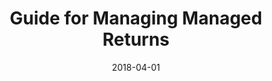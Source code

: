 ---
layout: post
title:  "Guide for Managing Managed Returns"
date:   2018-04-01
file_url: "/resources/guides/files/guide-managing-managed-returns.pdf"
---